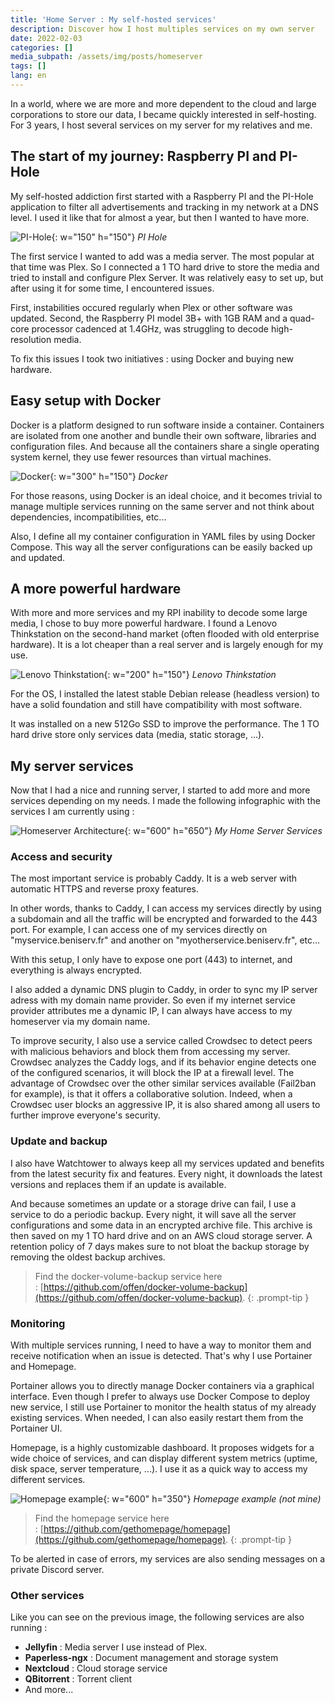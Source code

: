 ```yaml
---
title: 'Home Server : My self-hosted services'
description: Discover how I host multiples services on my own server
date: 2022-02-03
categories: []
media_subpath: /assets/img/posts/homeserver
tags: []
lang: en
---
```


In a world, where we are more and more dependent to the cloud and large corporations to store our data, I became quickly interested in self-hosting. For 3 years, I host several services on my server for my relatives and me.

## The start of my journey: Raspberry PI and PI-Hole 

My self-hosted addiction first started with a Raspberry PI and the PI-Hole application to filter all advertisements and tracking in my network at a DNS level. I used it like that for almost a year, but then I wanted to have more. 

![PI-Hole](pihole.png){: w="150" h="150"}
_PI Hole_

The first service I wanted to add was a media server. The most popular at that time was Plex. 
So I connected a 1 TO hard drive to store the media and tried to install and configure Plex Server. It was relatively easy to set up, but after using it for some time, I encountered issues. 

First, instabilities occured regularly when Plex or other software was updated. 
Second, the Raspberry PI model 3B+ with 1GB RAM and a quad-core processor cadenced at 1.4GHz, was struggling to decode high-resolution media. 

To fix this issues I took two initiatives : using Docker and buying new hardware.

## Easy setup with Docker

Docker is a platform designed to run software inside a container. Containers are isolated from one another and bundle their own software, libraries and configuration files. And because all the containers share a single operating system kernel, they use fewer resources than virtual machines. 

![Docker](docker.png){: w="300" h="150"}
_Docker_

For those reasons, using Docker is an ideal choice, and it becomes trivial to manage multiple services running on the same server and not think about dependencies, incompatibilities, etc...

Also, I define all my container configuration in YAML files by using Docker Compose. This way all the server configurations can be easily backed up and updated.

## A more powerful hardware

With more and more services and my RPI inability to decode some large media, I chose to buy more powerful hardware. I found a Lenovo Thinkstation on the second-hand market (often flooded with old enterprise hardware). It is a lot cheaper than a real server and is largely enough for my use.

![Lenovo Thinkstation](lenovo.png){: w="200" h="150"}
_Lenovo Thinkstation_

For the OS, I installed the latest stable Debian release (headless version) to have a solid foundation and still have compatibility with most software.

It was installed on a new 512Go SSD to improve the performance. The 1 TO hard drive store only services data (media, static storage, ...).

## My server services

Now that I had a nice and running server, I started to add more and more services depending on my needs. I made the following infographic with the services I am currently using :

![Homeserver Architecture](beniserv.png){: w="600" h="650"}
_My Home Server Services_

### Access and security

The most important service is probably Caddy. It is a web server with automatic HTTPS and reverse proxy features. 

In other words, thanks to Caddy, I can access my services directly by using a subdomain and all the traffic will be encrypted and forwarded to the 443 port. For example, I can access one of my services directly on "myservice.beniserv.fr" and another on "myotherservice.beniserv.fr", etc...

With this setup, I only have to expose one port (443) to internet, and everything is always encrypted.

I also added a dynamic DNS plugin to Caddy, in order to sync my IP server adress with my domain name provider. So even if my internet service provider attributes me a dynamic IP, I can always have access to my homeserver via my domain name.

To improve security, I also use a service called Crowdsec to detect peers with malicious behaviors and block them from accessing my server. Crowdsec analyzes the Caddy logs, and if its behavior engine detects one of the configured scenarios, it will block the IP at a firewall level. The advantage of Crowdsec over the other similar services available (Fail2ban for example), is that it offers a collaborative solution. Indeed, when a Crowdsec user blocks an aggressive IP, it is also shared among all users to further improve everyone's security.

### Update and backup

I also have Watchtower to always keep all my services updated and benefits from the latest security fix and features. Every night, it downloads the latest versions and replaces them if an update is available.

And because sometimes an update or a storage drive can fail, I use a service to do a periodic backup. Every night, it will save all the server configurations and some data in an encrypted archive file. This archive is then saved on my 1 TO hard drive and on an AWS cloud storage server. A retention policy of 7 days makes sure to not bloat the backup storage by removing the oldest backup archives.

> Find the docker-volume-backup service here : [https://github.com/offen/docker-volume-backup](https://github.com/offen/docker-volume-backup).
{: .prompt-tip }


### Monitoring

With multiple services running, I need to have a way to monitor them and receive notification when an issue is detected. That's why I use Portainer and Homepage.

Portainer allows you to directly manage Docker containers via a graphical interface. Even though I prefer to always use Docker Compose to deploy new service, I still use Portainer to monitor the health status of my already existing services. When needed, I can also easily restart them from the Portainer UI.

Homepage, is a highly customizable dashboard. It proposes widgets for a wide choice of services, and can display different system metrics (uptime, disk space, server temperature, ...). I use it as a quick way to access my different services.

![Homepage example](homepage.png){: w="600" h="350"}
_Homepage example (not mine)_

> Find the homepage service here : [https://github.com/gethomepage/homepage](https://github.com/gethomepage/homepage).
{: .prompt-tip }

To be alerted in case of errors, my services are also sending messages on a private Discord server.

### Other services

Like you can see on the previous image, the following services are also running :
- **Jellyfin** : Media server I use instead of Plex.
- **Paperless-ngx** : Document management and storage system
- **Nextcloud** : Cloud storage service
- **QBitorrent** : Torrent client
- And more...
